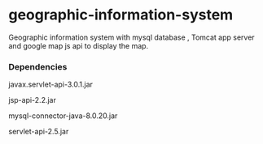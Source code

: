 # geographic-information-system

Geographic information system with mysql database , Tomcat app server and google map js api to display the map.
### Dependencies
javax.servlet-api-3.0.1.jar

jsp-api-2.2.jar

mysql-connector-java-8.0.20.jar

servlet-api-2.5.jar
